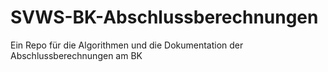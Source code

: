 # SVWS-BK-Abschlussberechnungen
Ein Repo für die Algorithmen und die Dokumentation der Abschlussberechnungen am BK
